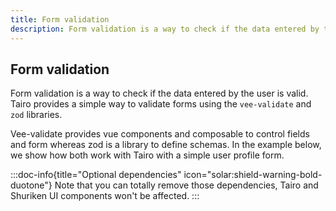 ```yaml
---
title: Form validation
description: Form validation is a way to check if the data entered by the user is valid. Tairo provides a simple way to validate forms using the `veevalidate` and `zod` libraries.
---
```


## Form validation

Form validation is a way to check if the data entered by the user is valid. Tairo provides a simple way to validate forms using the `vee-validate` and `zod` libraries.

Vee-validate provides vue components and composable to control fields and form whereas zod is a library to define schemas. In the example below, we show how both work with Tairo with a simple user profile form.

<!-- demo: #examples/tairo/validation -->

:::doc-info{title="Optional dependencies" icon="solar:shield-warning-bold-duotone"}
Note that you can totally remove those dependencies, Tairo and Shuriken UI components won't be affected.
:::
